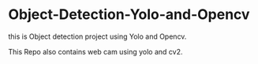 # Object-Detection-Yolo-and-Opencv

this is Object detection project using Yolo and Opencv.

This Repo also contains web cam using yolo and cv2.

